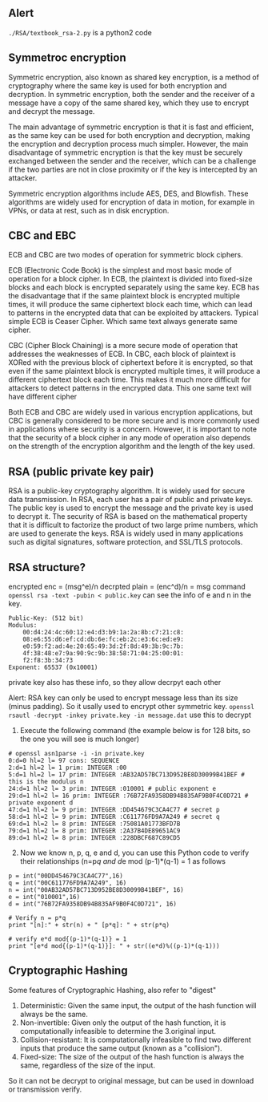 ## Alert
```./RSA/textbook_rsa-2.py``` is a python2 code

## Symmetroc encryption
Symmetric encryption, also known as shared key encryption, is a method of cryptography where the same key is used for both encryption and decryption. In symmetric encryption, both the sender and the receiver of a message have a copy of the same shared key, which they use to encrypt and decrypt the message.

The main advantage of symmetric encryption is that it is fast and efficient, as the same key can be used for both encryption and decryption, making the encryption and decryption process much simpler. However, the main disadvantage of symmetric encryption is that the key must be securely exchanged between the sender and the receiver, which can be a challenge if the two parties are not in close proximity or if the key is intercepted by an attacker.

Symmetric encryption algorithms include AES, DES, and Blowfish. These algorithms are widely used for encryption of data in motion, for example in VPNs, or data at rest, such as in disk encryption.

## CBC and EBC
ECB and CBC are two modes of operation for symmetric block ciphers.

ECB (Electronic Code Book) is the simplest and most basic mode of operation for a block cipher. In ECB, the plaintext is divided into fixed-size blocks and each block is encrypted separately using the same key. ECB has the disadvantage that if the same plaintext block is encrypted multiple times, it will produce the same ciphertext block each time, which can lead to patterns in the encrypted data that can be exploited by attackers.
Typical simple ECB is Ceaser Cipher. Which same text always generate same cipher.

CBC (Cipher Block Chaining) is a more secure mode of operation that addresses the weaknesses of ECB. In CBC, each block of plaintext is XORed with the previous block of ciphertext before it is encrypted, so that even if the same plaintext block is encrypted multiple times, it will produce a different ciphertext block each time. This makes it much more difficult for attackers to detect patterns in the encrypted data.
This one same text will have different cipher

Both ECB and CBC are widely used in various encryption applications, but CBC is generally considered to be more secure and is more commonly used in applications where security is a concern. However, it is important to note that the security of a block cipher in any mode of operation also depends on the strength of the encryption algorithm and the length of the key used.

## RSA (public private key pair)
RSA is a public-key cryptography algorithm. It is widely used for secure data transmission. In RSA, each user has a pair of public and private keys. The public key is used to encrypt the message and the private key is used to decrypt it. The security of RSA is based on the mathematical property that it is difficult to factorize the product of two large prime numbers, which are used to generate the keys. RSA is widely used in many applications such as digital signatures, software protection, and SSL/TLS protocols.

## RSA structure?
encrypted  enc = (msg^e)/n
decrpted plain = (enc^d)/n = msg
command ```openssl rsa -text -pubin < public.key``` can see the info of e and n in the key.
```
Public-Key: (512 bit)
Modulus:
    00:d4:24:4c:60:12:e4:d3:b9:1a:2a:8b:c7:21:c8:
    08:e6:55:d6:ef:cd:db:6e:fc:eb:2c:e3:6c:ed:e9:
    e0:59:f2:ad:4e:20:65:49:3d:2f:8d:49:3b:9c:7b:
    4f:38:48:e7:9a:90:9c:9b:38:58:71:04:25:00:01:
    f2:f8:3b:34:73
Exponent: 65537 (0x10001)
```
private key also has these info, so they allow decrpyt each other

Alert: RSA key can only be used to encrypt message less than its size (minus padding). So it usally used to encrypt other symmetric key.
```openssl rsautl -decrypt -inkey private.key -in message.dat``` use this to decrypt

1. Execute the following command (the example below is for 128 bits, so the one you will see is much longer)
```
# openssl asn1parse -i -in private.key
0:d=0 hl=2 l= 97 cons: SEQUENCE
2:d=1 hl=2 l= 1 prim: INTEGER :00
5:d=1 hl=2 l= 17 prim: INTEGER :AB32AD57BC713D952BE8D30099B41BEF # this is the modulus n
24:d=1 hl=2 l= 3 prim: INTEGER :010001 # public exponent e
29:d=1 hl=2 l= 16 prim: INTEGER :76B72FA9358DB94B835AF9B0F4C0D721 # private exponent d
47:d=1 hl=2 l= 9 prim: INTEGER :DD454679C3CA4C77 # secret p
58:d=1 hl=2 l= 9 prim: INTEGER :C611776FD9A7A249 # secret q
69:d=1 hl=2 l= 8 prim: INTEGER :75081A01773BFD7B
79:d=1 hl=2 l= 8 prim: INTEGER :2A37B4DE89651AC9
89:d=1 hl=2 l= 8 prim: INTEGER :228DBCF687C89CD5
```
2. Now we know n, p, q, e and d, you can use this Python code to verify their relationships (n=p*q and d*e mod (p-1)*(q-1) = 1 as follows
```
p = int("00DD454679C3CA4C77",16)
q = int("00C611776FD9A7A249", 16)
n = int("00AB32AD57BC713D952BE8D30099B41BEF", 16)
e = int("010001",16)
d = int("76B72FA9358DB94B835AF9B0F4C0D721", 16)

# Verify n = p*q
print "[n]:" + str(n) + " [p*q]: " + str(p*q)

# verify e*d mod{(p-1)*(q-1)} = 1
print "[e*d mod{(p-1)*(q-1)}]: " + str((e*d)%((p-1)*(q-1)))
```

## Cryptographic Hashing
Some features of Cryptographic Hashing, also refer to "digest"
1. Deterministic: Given the same input, the output of the hash function will always be the same.
2. Non-invertible: Given only the output of the hash function, it is computationally infeasible to determine the 3.original input.
3. Collision-resistant: It is computationally infeasible to find two different inputs that produce the same output (known as a "collision").
4. Fixed-size: The size of the output of the hash function is always the same, regardless of the size of the input.

So it can not be decrypt to original message, but can be used in download or transmission verify.
